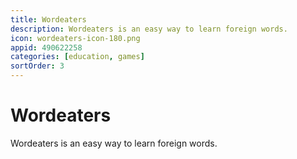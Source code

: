 ```yaml
---
title: Wordeaters
description: Wordeaters is an easy way to learn foreign words.
icon: wordeaters-icon-180.png
appid: 490622258
categories: [education, games]
sortOrder: 3
---
```

# Wordeaters

Wordeaters is an easy way to learn foreign words.
